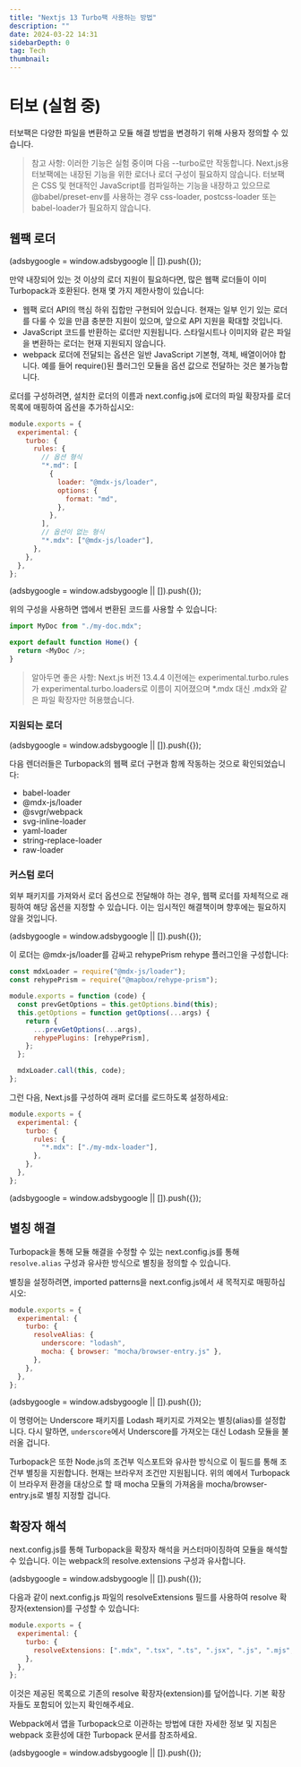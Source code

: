 ```yaml
---
title: "Nextjs 13 Turbo팩 사용하는 방법"
description: ""
date: 2024-03-22 14:31
sidebarDepth: 0
tag: Tech
thumbnail:
---
```


# 터보 (실험 중)

터보팩은 다양한 파일을 변환하고 모듈 해결 방법을 변경하기 위해 사용자 정의할 수 있습니다.

> 참고 사항:
> 이러한 기능은 실험 중이며 다음 --turbo로만 작동합니다.
> Next.js용 터보팩에는 내장된 기능을 위한 로더나 로더 구성이 필요하지 않습니다. 터보팩은 CSS 및 현대적인 JavaScript를 컴파일하는 기능을 내장하고 있으므로 @babel/preset-env를 사용하는 경우 css-loader, postcss-loader 또는 babel-loader가 필요하지 않습니다.

## 웹팩 로더

<!-- ui-log 수평형 -->

<ins class="adsbygoogle"
      style="display:block"
      data-ad-client="ca-pub-4877378276818686"
      data-ad-slot="9743150776"
      data-ad-format="auto"
      data-full-width-responsive="true"></ins>
<component is="script">
(adsbygoogle = window.adsbygoogle || []).push({});
</component>

만약 내장되어 있는 것 이상의 로더 지원이 필요하다면, 많은 웹팩 로더들이 이미 Turbopack과 호환된다. 현재 몇 가지 제한사항이 있습니다:

- 웹팩 로더 API의 핵심 하위 집합만 구현되어 있습니다. 현재는 일부 인기 있는 로더를 다룰 수 있을 만큼 충분한 지원이 있으며, 앞으로 API 지원을 확대할 것입니다.
- JavaScript 코드를 반환하는 로더만 지원됩니다. 스타일시트나 이미지와 같은 파일을 변환하는 로더는 현재 지원되지 않습니다.
- webpack 로더에 전달되는 옵션은 일반 JavaScript 기본형, 객체, 배열이어야 합니다. 예를 들어 require()된 플러그인 모듈을 옵션 값으로 전달하는 것은 불가능합니다.

로더를 구성하려면, 설치한 로더의 이름과 next.config.js에 로더의 파일 확장자를 로더 목록에 매핑하여 옵션을 추가하십시오:

```js
module.exports = {
  experimental: {
    turbo: {
      rules: {
        // 옵션 형식
        "*.md": [
          {
            loader: "@mdx-js/loader",
            options: {
              format: "md",
            },
          },
        ],
        // 옵션이 없는 형식
        "*.mdx": ["@mdx-js/loader"],
      },
    },
  },
};
```

<!-- ui-log 수평형 -->

<ins class="adsbygoogle"
      style="display:block"
      data-ad-client="ca-pub-4877378276818686"
      data-ad-slot="9743150776"
      data-ad-format="auto"
      data-full-width-responsive="true"></ins>
<component is="script">
(adsbygoogle = window.adsbygoogle || []).push({});
</component>

위의 구성을 사용하면 앱에서 변환된 코드를 사용할 수 있습니다:

```js
import MyDoc from "./my-doc.mdx";

export default function Home() {
  return <MyDoc />;
}
```

> 알아두면 좋은 사항: Next.js 버전 13.4.4 이전에는 experimental.turbo.rules가 experimental.turbo.loaders로 이름이 지어졌으며 \*.mdx 대신 .mdx와 같은 파일 확장자만 허용했습니다.

### 지원되는 로더

<!-- ui-log 수평형 -->

<ins class="adsbygoogle"
      style="display:block"
      data-ad-client="ca-pub-4877378276818686"
      data-ad-slot="9743150776"
      data-ad-format="auto"
      data-full-width-responsive="true"></ins>
<component is="script">
(adsbygoogle = window.adsbygoogle || []).push({});
</component>

다음 렌더러들은 Turbopack의 웹팩 로더 구현과 함께 작동하는 것으로 확인되었습니다:

- babel-loader
- @mdx-js/loader
- @svgr/webpack
- svg-inline-loader
- yaml-loader
- string-replace-loader
- raw-loader

### 커스텀 로더

외부 패키지를 가져와서 로더 옵션으로 전달해야 하는 경우, 웹팩 로더를 자체적으로 래핑하여 해당 옵션을 지정할 수 있습니다. 이는 임시적인 해결책이며 향후에는 필요하지 않을 것입니다.

<!-- ui-log 수평형 -->

<ins class="adsbygoogle"
      style="display:block"
      data-ad-client="ca-pub-4877378276818686"
      data-ad-slot="9743150776"
      data-ad-format="auto"
      data-full-width-responsive="true"></ins>
<component is="script">
(adsbygoogle = window.adsbygoogle || []).push({});
</component>

이 로더는 @mdx-js/loader를 감싸고 rehypePrism rehype 플러그인을 구성합니다:

```js
const mdxLoader = require("@mdx-js/loader");
const rehypePrism = require("@mapbox/rehype-prism");

module.exports = function (code) {
  const prevGetOptions = this.getOptions.bind(this);
  this.getOptions = function getOptions(...args) {
    return {
      ...prevGetOptions(...args),
      rehypePlugins: [rehypePrism],
    };
  };

  mdxLoader.call(this, code);
};
```

그런 다음, Next.js를 구성하여 래퍼 로더를 로드하도록 설정하세요:

```js
module.exports = {
  experimental: {
    turbo: {
      rules: {
        "*.mdx": ["./my-mdx-loader"],
      },
    },
  },
};
```

<!-- ui-log 수평형 -->

<ins class="adsbygoogle"
      style="display:block"
      data-ad-client="ca-pub-4877378276818686"
      data-ad-slot="9743150776"
      data-ad-format="auto"
      data-full-width-responsive="true"></ins>
<component is="script">
(adsbygoogle = window.adsbygoogle || []).push({});
</component>

## 별칭 해결

Turbopack을 통해 모듈 해결을 수정할 수 있는 next.config.js를 통해 `resolve.alias` 구성과 유사한 방식으로 별칭을 정의할 수 있습니다.

별칭을 설정하려면, imported patterns을 next.config.js에서 새 목적지로 매핑하십시오:

```js
module.exports = {
  experimental: {
    turbo: {
      resolveAlias: {
        underscore: "lodash",
        mocha: { browser: "mocha/browser-entry.js" },
      },
    },
  },
};
```

<!-- ui-log 수평형 -->

<ins class="adsbygoogle"
      style="display:block"
      data-ad-client="ca-pub-4877378276818686"
      data-ad-slot="9743150776"
      data-ad-format="auto"
      data-full-width-responsive="true"></ins>
<component is="script">
(adsbygoogle = window.adsbygoogle || []).push({});
</component>

이 명령어는 Underscore 패키지를 Lodash 패키지로 가져오는 별칭(alias)를 설정합니다. 다시 말하면, `underscore`에서 Underscore를 가져오는 대신 Lodash 모듈을 불러올 겁니다.

Turbopack은 또한 Node.js의 조건부 익스포트와 유사한 방식으로 이 필드를 통해 조건부 별칭을 지원합니다. 현재는 브라우저 조건만 지원됩니다. 위의 예에서 Turbopack이 브라우저 환경을 대상으로 할 때 mocha 모듈의 가져옴을 mocha/browser-entry.js로 별칭 지정할 겁니다.

## 확장자 해석

next.config.js를 통해 Turbopack을 확장자 해석을 커스터마이징하여 모듈을 해석할 수 있습니다. 이는 webpack의 resolve.extensions 구성과 유사합니다.

<!-- ui-log 수평형 -->

<ins class="adsbygoogle"
      style="display:block"
      data-ad-client="ca-pub-4877378276818686"
      data-ad-slot="9743150776"
      data-ad-format="auto"
      data-full-width-responsive="true"></ins>
<component is="script">
(adsbygoogle = window.adsbygoogle || []).push({});
</component>

다음과 같이 next.config.js 파일의 resolveExtensions 필드를 사용하여 resolve 확장자(extension)를 구성할 수 있습니다:

```js
module.exports = {
  experimental: {
    turbo: {
      resolveExtensions: [".mdx", ".tsx", ".ts", ".jsx", ".js", ".mjs", ".json"],
    },
  },
};
```

이것은 제공된 목록으로 기존의 resolve 확장자(extension)를 덮어씁니다. 기본 확장자들도 포함되어 있는지 확인해주세요.

Webpack에서 앱을 Turbopack으로 이관하는 방법에 대한 자세한 정보 및 지침은 webpack 호환성에 대한 Turbopack 문서를 참조하세요.

<!-- ui-log 수평형 -->

<ins class="adsbygoogle"
      style="display:block"
      data-ad-client="ca-pub-4877378276818686"
      data-ad-slot="9743150776"
      data-ad-format="auto"
      data-full-width-responsive="true"></ins>
<component is="script">
(adsbygoogle = window.adsbygoogle || []).push({});
</component>

